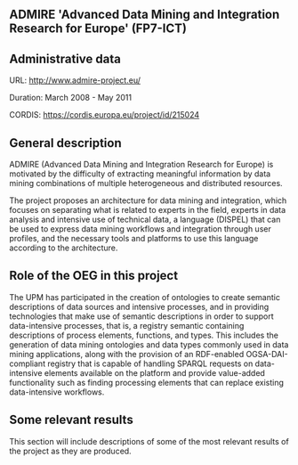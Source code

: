## ADMIRE 'Advanced Data Mining and Integration Research for Europe' (FP7-ICT)

## Administrative data
URL: http://www.admire-project.eu/

Duration: March 2008 - May 2011

CORDIS: https://cordis.europa.eu/project/id/215024

## General description

ADMIRE (Advanced Data Mining and Integration Research for Europe) is motivated by the difficulty of extracting meaningful information by data mining combinations of multiple heterogeneous and distributed resources.

The project proposes an architecture for data mining and integration, which focuses on separating what is related to experts in the field, experts in data analysis and intensive use of technical data, a language (DISPEL) that can be used to express data mining workflows and integration through user profiles, and the necessary tools and platforms to use this language according to the architecture.

## Role of the OEG in this project
The UPM has participated in the creation of ontologies to create semantic descriptions of data sources and intensive processes, and in providing technologies that make use of semantic descriptions in order to support data-intensive processes, that is, a registry semantic containing descriptions of process elements, functions, and types. This includes the generation of data mining ontologies and data types commonly used in data mining applications, along with the provision of an RDF-enabled OGSA-DAI-compliant registry that is capable of handling SPARQL requests on data-intensive elements available on the platform and provide value-added functionality such as finding processing elements that can replace existing data-intensive workflows.


## Some relevant results
This section will include descriptions of some of the most relevant results of the project as they are produced.
